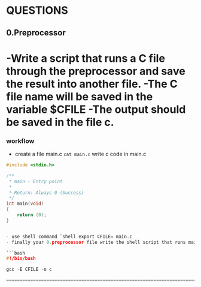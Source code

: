 # QUESTIONS


## 0.Preprocessor

-Write a script that runs a C file through the preprocessor and save the result into another file.
-The C file name will be saved in the variable $CFILE
-The output should be saved in the file c.
==========================================================
### workflow
- create a file main.c `cat main.c`
write  c code in main.c
```C
#include <stdio.h>

/**
 * main - Entry point
 *
 * Return: Always 0 (Success)
 */
int main(void)
{
    return (0);
}


- use shell command `shell export CFILE= main.c 
- finally your 0.preprocessor file write the shell script that runs main.c thorugh the preprocessor

```bash
#!/bin/bash 

gcc -E CFILE -o c

=======================================================================================